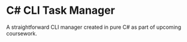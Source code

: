 # C# CLI Task Manager
A straightforward CLI manager created in pure C# as part of upcoming coursework. 
